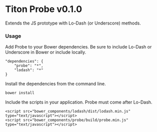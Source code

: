 # Titon Probe v0.1.0 #

Extends the JS prototype with Lo-Dash (or Underscore) methods.

### Usage ###

Add Probe to your Bower dependencies. Be sure to include Lo-Dash or Underscore in Bower or include locally.

```
"dependencies": {
    "probe": "*",
    "lodash": "*"
}
```

Install the dependencies from the command line.

```
bower install
```

Include the scripts in your application. Probe must come after Lo-Dash.

```
<script src="bower_components/lodash/dist/lodash.min.js" type="text/javascript"></script>
<script src="bower_components/probe/build/probe.min.js" type="text/javascript"></script>
```
